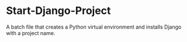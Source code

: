 # Start-Django-Project
A batch file that creates a Python virtual environment and installs Django with a project name.
